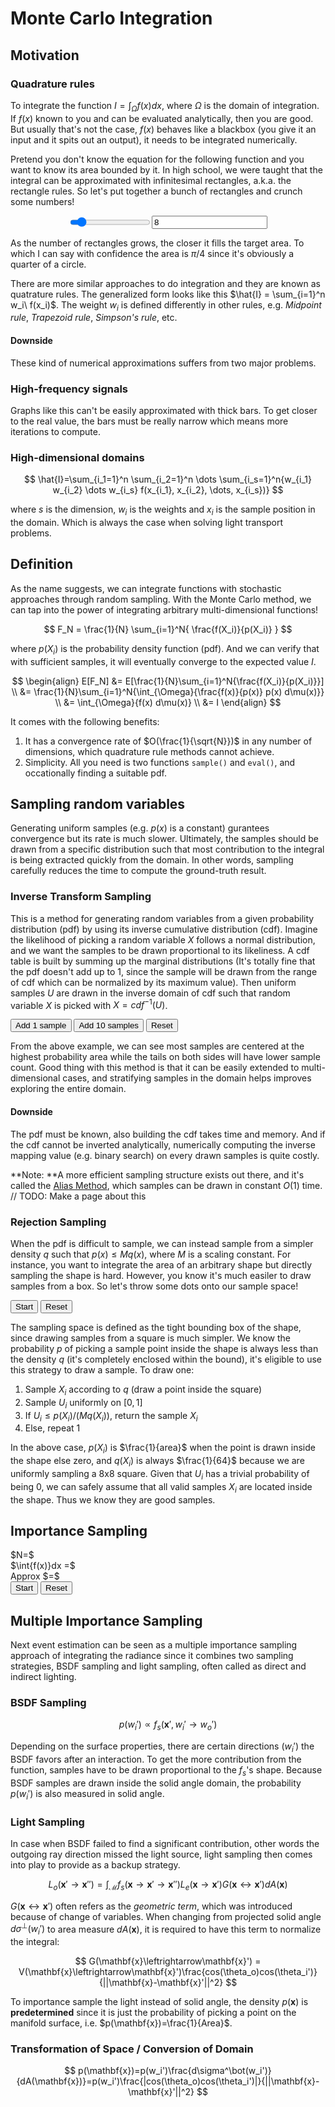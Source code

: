 # Monte Carlo Integration

## Motivation

### Quadrature rules
To integrate the function $I = \int_{\Omega}{f(x) dx}$, where $\Omega$ is the domain of integration. If $f(x)$ known to you and can be evaluated analytically, then you are good. But usually that's not the case, $f(x)$ behaves like a blackbox (you give it an input and it spits out an output), it needs to be integrated numerically. 

Pretend you don't know the equation for the following function and you want to know its area bounded by it. In high school, we were taught that the integral can be approximated with infinitesimal rectangles, a.k.a. the rectangle rules. So let's put together a bunch of rectangles and crunch some numbers!

<div id="rectangle-rule"></div>
<div style="display:flex; justify-content:center; width:100%; text-align:center">
  <input id="myRange" type="range" min="2" max="64" value="8" >
  <input id="textInput" type="text" value="8">
</div>

As the number of rectangles grows, the closer it fills the target area. To which I can say with confidence the area is $\pi/4$ since it's obviously a quarter of a circle. 

There are more similar approaches to do integration and they are known as quatrature rules. The generalized form looks like this $\hat{I} = \sum_{i=1}^n w_i\ f(x_i)$. The weight $w_i$ is defined differently in other rules, e.g. _Midpoint rule_, _Trapezoid rule_, _Simpson's rule_, etc. 

#### Downside
These kind of numerical approximations suffers from two major problems. 

### High-frequency signals
<div id="high-frequency"></div>
Graphs like this can't be easily approximated with thick bars. To get closer to the real value, the bars must be really narrow which means more iterations to compute. 

### High-dimensional domains
$$
\hat{I}=\sum_{i_1=1}^n \sum_{i_2=1}^n \dots \sum_{i_s=1}^n{w_{i_1} w_{i_2} \dots w_{i_s} f(x_{i_1}, x_{i_2}, \dots, x_{i_s})}
$$

where $s$ is the dimension, $w_i$ is the weights and $x_i$ is the sample position in the domain. Which is always the case when solving light transport problems.

## Definition
As the name suggests, we can integrate functions with stochastic approaches through random sampling. With the Monte Carlo method, we can tap into the power of integrating arbitrary multi-dimensional functions!

$$
F_N = \frac{1}{N} \sum_{i=1}^N{ \frac{f(X_i)}{p(X_i)} }
$$

where $p(X_i)$ is the probability density function (pdf). And we can verify that with sufficient samples, it will eventually converge to the expected value $I$.

$$
\begin{align}
E[F_N] &= E[\frac{1}{N}\sum_{i=1}^N{\frac{f(X_i)}{p(X_i)}}] \\
&= \frac{1}{N}\sum_{i=1}^N{\int_{\Omega}{\frac{f(x)}{p(x)} p(x) d\mu(x)}} \\
&= \int_{\Omega}{f(x) d\mu(x)} \\
&= I
\end{align}
$$

It comes with the following benefits:

1. It has a convergence rate of $O(\frac{1}{\sqrt{N}})$ in any number of dimensions, which quadrature rule methods cannot achieve.
2. Simplicity. All you need is two functions `sample()` and `eval()`, and occationally finding a suitable pdf.

## Sampling random variables
Generating uniform samples (e.g. $p(x)$ is a constant) gurantees convergence but its rate is much slower. Ultimately, the samples should be drawn from a specific distribution such that most contribution to the integral is being extracted quickly from the domain. In other words, sampling carefully reduces the time to compute the ground-truth result.

### Inverse Transform Sampling
This is a method for generating random variables from a given probability distribution (pdf) by using its inverse cumulative distribution (cdf). Imagine the likelihood of picking a random variable $X$ follows a normal distribution, and we want the samples to be drawn proportional to its likeliness. A cdf table is built by summing up the marginal distributions (It's totally fine that the pdf doesn't add up to 1, since the sample will be drawn from the range of cdf which can be normalized by its maximum value). Then uniform samples $U$ are drawn in the inverse domain of cdf such that random variable $X$ is picked with $X = cdf^{-1}(U)$.

<div class="d-flex">
  <div id="normal-distribution" style="flex: 1"></div>
  <div id="cumulative-distribution" style="flex: 1"></div>
</div>
<button type="button" class="btn d-inline" id="cdf-1">Add 1 sample</button>
<button type="button" class="btn d-inline" id="cdf-10">Add 10 samples</button>
<button type="button" class="btn d-inline" id="cdf-reset">Reset</button>

From the above example, we can see most samples are centered at the highest probability area while the tails on both sides will have lower sample count. Good thing with this method is that it can be easily extended to multi-dimensional cases, and stratifying samples in the domain helps improves exploring the entire domain. 

#### Downside
The pdf must be known, also building the cdf takes time and memory. And if the cdf cannot be inverted analytically, numerically computing the inverse mapping value (e.g. binary search) on every drawn samples is quite costly.

**Note: **A more efficient sampling structure exists out there, and it's called the [Alias Method](https://en.wikipedia.org/wiki/Alias_method), which samples can be drawn in constant $O(1)$ time. // TODO: Make a page about this

### Rejection Sampling
When the pdf is difficult to sample, we can instead sample from a simpler density $q$ such that $p(x) \le M q(x)$, where $M$ is a scaling constant. For instance, you want to integrate the area of an arbitrary shape but directly sampling the shape is hard. However, you know it's much easiler to draw samples from a box. So let's throw some dots onto our sample space!

<div id="rejection-graph"></div>
<button type="button" class="btn d-inline" id="rejection-start">Start</button>
<button type="button" class="btn d-inline" id="rejection-reset">Reset</button>

The sampling space is defined as the tight bounding box of the shape, since drawing samples from a square is much simpler. We know the probability $p$ of picking a sample point inside the shape is always less than the density $q$ (it's completely enclosed within the bound), it's eligible to use this strategy to draw a sample. To draw one:

1. Sample $X_i$ according to $q$ (draw a point inside the square)
2. Sample $U_i$ uniformly on $[0, 1]$
3. If $U_i \le p(X_i) / (Mq(X_i))$, return the sample $X_i$
4. Else, repeat 1

In the above case, $p(X_i)$ is $\frac{1}{area}$ when the point is drawn inside the shape else zero, and $q(X_i)$ is always $\frac{1}{64}$ because we are uniformly sampling a 8x8 square. Given that $U_i$ has a trivial probability of being 0, we can safely assume that all valid samples $X_i$ are located inside the shape. Thus we know they are good samples.

## Importance Sampling
<div id="importance-graph"></div>
$N=$<span id="importance-n"></span></br>
$\int{f(x)}dx =$<span id="importance-gt"></span></br>
Approx $=$<span id="importance-approx"></span></br>
<button type="button" class="btn d-inline" id="importance-start">Start</button>
<button type="button" class="btn d-inline" id="importance-reset">Reset</button>

## Multiple Importance Sampling
Next event estimation can be seen as a multiple importance sampling approach of integrating the radiance since it combines two sampling strategies, BSDF sampling and light sampling, often called as direct and indirect lighting. 

### BSDF Sampling
$$
p(w_i') \propto f_s(\mathbf{x}', w_i' \rightarrow w_o')
$$

Depending on the surface properties, there are certain directions ($w_i'$) the BSDF favors after an interaction. To get the more contribution from the function, samples have to be drawn proportional to the $f_s$'s shape. Because BSDF samples are drawn inside the solid angle domain, the probability $p(w_i')$ is also measured in solid angle.

### Light Sampling
In case when BSDF failed to find a significant contribution, other words the outgoing ray direction missed the light source, light sampling then comes into play to provide as a backup strategy.

$$
L_o(\mathbf{x}'\rightarrow\mathbf{x}'') = \int_{\mathcal{M}}{f_s(\mathbf{x}\rightarrow\mathbf{x}'\rightarrow\mathbf{x}'')L_e(\mathbf{x}\rightarrow\mathbf{x}')G(\mathbf{x}\leftrightarrow\mathbf{x}')dA(\mathbf{x})}
$$

$G(\mathbf{x}\leftrightarrow\mathbf{x}')$ often refers as the _geometric term_, which was introduced because of change of variables. When changing from projected solid angle $d\sigma^\bot(w_i')$ to area measure $dA(\mathbf{x})$, it is required to have this term to normalize the integral:

$$
G(\mathbf{x}\leftrightarrow\mathbf{x}') = V(\mathbf{x}\leftrightarrow\mathbf{x}')\frac{cos(\theta_o)cos(\theta_i')}{||\mathbf{x}-\mathbf{x}'||^2}
$$

To importance sample the light instead of solid angle, the density $p(\mathbf{x})$ is **predetermined** since it is just the probability of picking a point on the manifold surface, i.e. $p(\mathbf{x})=\frac{1}{Area}$. 

### Transformation of Space / Conversion of Domain
$$
p(\mathbf{x})=p(w_i')\frac{d\sigma^\bot(w_i')}{dA(\mathbf{x})}=p(w_i')\frac{|cos(\theta_o)cos(\theta_i')|}{||\mathbf{x}-\mathbf{x}'||^2}
$$


[^1]: Veach, E. (1997). Robust Monte Carlo Methods for Light Transport Simulation. (Doctoral dissertation, Stanford University).
